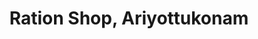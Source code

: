 ---
title: "Ration Shop, Ariyottukonam"
url: /trivandrum/ration-shop-ariyottukonam/
shop: convenience
---